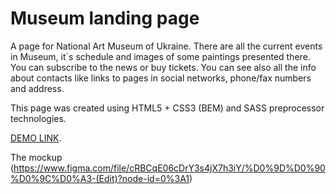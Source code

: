# Museum landing page
A page for National Art Museum of Ukraine. There are all the current events in Museum, it`s schedule and images of some paintings presented there. You can subscribe to the news or buy tickets. You can see also all the info about contacts like links to pages in social networks, phone/fax numbers and address.

This page was created using HTML5 + CSS3 (BEM) and SASS preprocessor technologies.

[DEMO LINK](https://VKdrvtsv.github.io/Museum/).

The mockup (https://www.figma.com/file/cRBCqE06cDrY3s4jX7h3iY/%D0%9D%D0%90%D0%9C%D0%A3-(Edit)?node-id=0%3A1)
